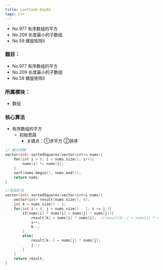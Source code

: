 ```yaml
---
title: LeetCode Day02
tags: C++
---
```

- No.977 有序数组的平方
- No.209 长度最小的子数组
- No.59  螺旋矩阵II
<!--more-->
### 题目：
 - No.977 有序数组的平方
 - No.209 长度最小的子数组
 - No.59  螺旋矩阵Ⅱ 

### 所属模块：
 - 数组

### 核心算法
  - 有序数组的平方
    - 初始思路
      - 关键点：①求平方 ②排序 

```cpp
// 暴力求解
vector<int> sortedSquares(vector<int>& nums){
    for(int i = 0; i < nums.size(); i++){
        nums[i] *= nums[i];
    }
    sort(nums.begin(), nums.end());
    return nums;
}

//双指针法
vector<int> sortedSquares(vector<int>& nums){
    vector<int> result(nums.size(), 0);
    int k = nums.size() - 1;
    for(int i = 0, j = nums.size() - 1; i <= j;){
        if(nums[i] * nums[i] > nums[j] * nums[j]){
            result[k] = nums[i] * nums[i];  //result[k--] = nums[i] * nums[i];
            i++;
            k--;
        }
        else{
            result[k--] = nums[j] * nums[j];
            j--;
        }
    }
    return result;
}
```



